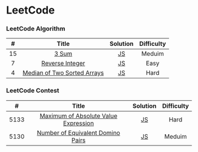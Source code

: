 LeetCode
========

### LeetCode Algorithm

| # | Title | Solution | Difficulty |
| :---: | :-----: | :--------: | :----------: |
|15|[3 Sum](https://leetcode.com/problems/3sum/)| [JS](./Algorithms/Medium/15-3sum.js)|Meduim|
|7|[Reverse Integer](https://leetcode.com/problems/reverse-integer/)| [JS](./Algorithms/Easy/7-reverse-integer.js)|Easy|
|4|[Median of Two Sorted Arrays](https://leetcode.com/problems/median-of-two-sorted-arrays/)| [JS](./Algorithms/Medium/4-median-of-two-sorted-arrays.js)|Hard|

### LeetCode Contest
| # | Title | Solution | Difficulty |
| :---: | :---: | :--------: | :----------: |
|5133|[Maximum of Absolute Value Expression](https://leetcode.com/contest/weekly-contest-146/problems/maximum-of-absolute-value-expression/)| [JS](./Algorithms/Hard/15-3sum.js)|Hard|
|5130|[Number of Equivalent Domino Pairs](https://leetcode.com/contest/weekly-contest-146/problems/number-of-equivalent-domino-pairs/)| [JS](./Algorithms/Medium/15-3sum.js)|Meduim|
